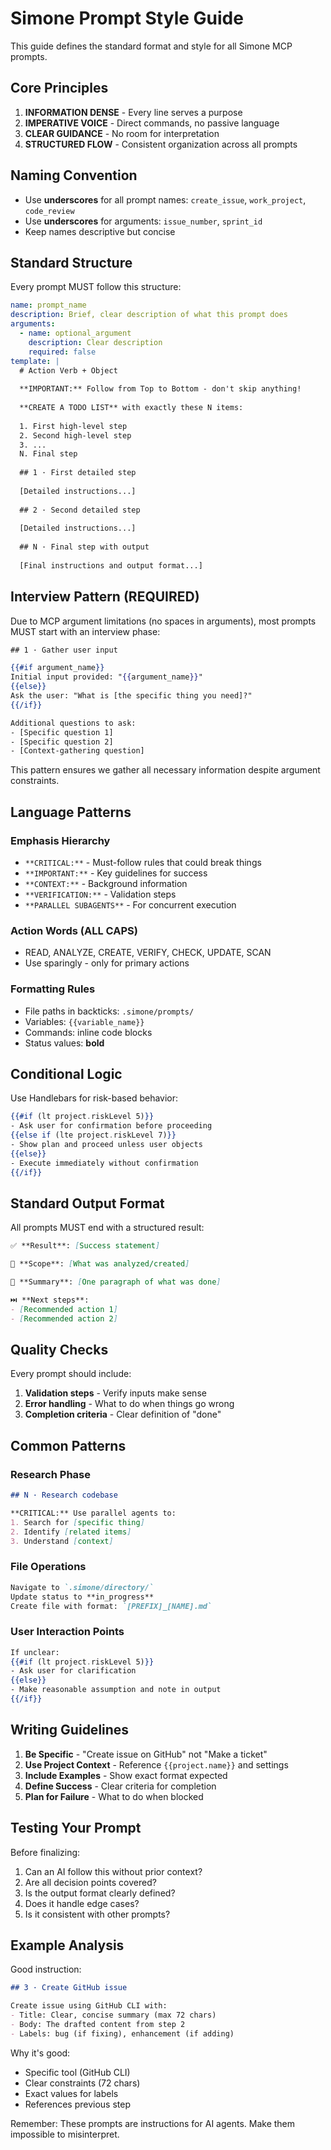 # Simone Prompt Style Guide

This guide defines the standard format and style for all Simone MCP prompts.

## Core Principles

1. **INFORMATION DENSE** - Every line serves a purpose
2. **IMPERATIVE VOICE** - Direct commands, no passive language
3. **CLEAR GUIDANCE** - No room for interpretation
4. **STRUCTURED FLOW** - Consistent organization across all prompts

## Naming Convention

- Use **underscores** for all prompt names: `create_issue`, `work_project`, `code_review`
- Use **underscores** for arguments: `issue_number`, `sprint_id`
- Keep names descriptive but concise

## Standard Structure

Every prompt MUST follow this structure:

```yaml
name: prompt_name
description: Brief, clear description of what this prompt does
arguments:
  - name: optional_argument
    description: Clear description
    required: false
template: |
  # Action Verb + Object
  
  **IMPORTANT:** Follow from Top to Bottom - don't skip anything!
  
  **CREATE A TODO LIST** with exactly these N items:
  
  1. First high-level step
  2. Second high-level step
  3. ...
  N. Final step
  
  ## 1 · First detailed step
  
  [Detailed instructions...]
  
  ## 2 · Second detailed step
  
  [Detailed instructions...]
  
  ## N · Final step with output
  
  [Final instructions and output format...]
```

## Interview Pattern (REQUIRED)

Due to MCP argument limitations (no spaces in arguments), most prompts MUST start with an interview phase:

```handlebars
## 1 · Gather user input

{{#if argument_name}}
Initial input provided: "{{argument_name}}"
{{else}}
Ask the user: "What is [the specific thing you need]?"
{{/if}}

Additional questions to ask:
- [Specific question 1]
- [Specific question 2]
- [Context-gathering question]
```

This pattern ensures we gather all necessary information despite argument constraints.

## Language Patterns

### Emphasis Hierarchy

- `**CRITICAL:**` - Must-follow rules that could break things
- `**IMPORTANT:**` - Key guidelines for success
- `**CONTEXT:**` - Background information
- `**VERIFICATION:**` - Validation steps
- `**PARALLEL SUBAGENTS**` - For concurrent execution

### Action Words (ALL CAPS)

- READ, ANALYZE, CREATE, VERIFY, CHECK, UPDATE, SCAN
- Use sparingly - only for primary actions

### Formatting Rules

- File paths in backticks: `.simone/prompts/`
- Variables: `{{variable_name}}`
- Commands: inline code blocks
- Status values: **bold**

## Conditional Logic

Use Handlebars for risk-based behavior:

```handlebars
{{#if (lt project.riskLevel 5)}}
- Ask user for confirmation before proceeding
{{else if (lte project.riskLevel 7)}}
- Show plan and proceed unless user objects
{{else}}
- Execute immediately without confirmation
{{/if}}
```

## Standard Output Format

All prompts MUST end with a structured result:

```markdown
✅ **Result**: [Success statement]

🔎 **Scope**: [What was analyzed/created]

💬 **Summary**: [One paragraph of what was done]

⏭️ **Next steps**: 
- [Recommended action 1]
- [Recommended action 2]
```

## Quality Checks

Every prompt should include:

1. **Validation steps** - Verify inputs make sense
2. **Error handling** - What to do when things go wrong
3. **Completion criteria** - Clear definition of "done"

## Common Patterns

### Research Phase

```markdown
## N · Research codebase

**CRITICAL:** Use parallel agents to:
1. Search for [specific thing]
2. Identify [related items]
3. Understand [context]
```

### File Operations

```markdown
Navigate to `.simone/directory/`
Update status to **in_progress**
Create file with format: `[PREFIX]_[NAME].md`
```

### User Interaction Points

```handlebars
If unclear:
{{#if (lt project.riskLevel 5)}}
- Ask user for clarification
{{else}}
- Make reasonable assumption and note in output
{{/if}}
```

## Writing Guidelines

1. **Be Specific** - "Create issue on GitHub" not "Make a ticket"
2. **Use Project Context** - Reference `{{project.name}}` and settings
3. **Include Examples** - Show exact format expected
4. **Define Success** - Clear criteria for completion
5. **Plan for Failure** - What to do when blocked

## Testing Your Prompt

Before finalizing:

1. Can an AI follow this without prior context?
2. Are all decision points covered?
3. Is the output format clearly defined?
4. Does it handle edge cases?
5. Is it consistent with other prompts?

## Example Analysis

Good instruction:

```markdown
## 3 · Create GitHub issue

Create issue using GitHub CLI with:
- Title: Clear, concise summary (max 72 chars)
- Body: The drafted content from step 2
- Labels: bug (if fixing), enhancement (if adding)
```

Why it's good:

- Specific tool (GitHub CLI)
- Clear constraints (72 chars)
- Exact values for labels
- References previous step

Remember: These prompts are instructions for AI agents. Make them impossible to misinterpret.
